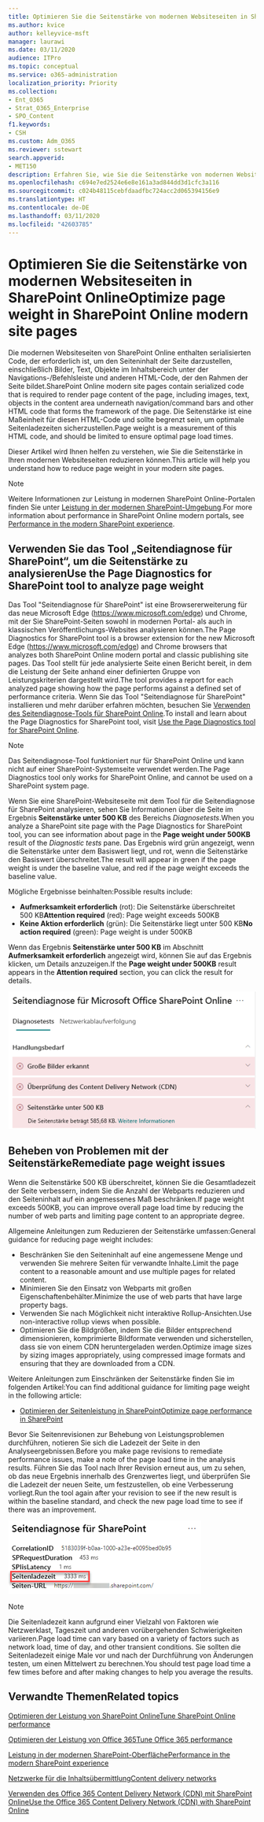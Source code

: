```yaml
---
title: Optimieren Sie die Seitenstärke von modernen Websiteseiten in SharePoint Online
ms.author: kvice
author: kelleyvice-msft
manager: laurawi
ms.date: 03/11/2020
audience: ITPro
ms.topic: conceptual
ms.service: o365-administration
localization_priority: Priority
ms.collection:
- Ent_O365
- Strat_O365_Enterprise
- SPO_Content
f1.keywords:
- CSH
ms.custom: Adm_O365
ms.reviewer: sstewart
search.appverid:
- MET150
description: Erfahren Sie, wie Sie die Seitenstärke von modernen Websiteseiten in SharePoint Online optimieren können.
ms.openlocfilehash: c694e7ed2524e6e8e161a3ad844dd3d1cfc3a116
ms.sourcegitcommit: c024b48115cebfdaadfbc724acc2d065394156e9
ms.translationtype: HT
ms.contentlocale: de-DE
ms.lasthandoff: 03/11/2020
ms.locfileid: "42603785"
---
```

# <a name="optimize-page-weight-in-sharepoint-online-modern-site-pages"></a><span data-ttu-id="2026b-103">Optimieren Sie die Seitenstärke von modernen Websiteseiten in SharePoint Online</span><span class="sxs-lookup"><span data-stu-id="2026b-103">Optimize page weight in SharePoint Online modern site pages</span></span>

<span data-ttu-id="2026b-104">Die modernen Websiteseiten von SharePoint Online enthalten serialisierten Code, der erforderlich ist, um den Seiteninhalt der Seite darzustellen, einschließlich Bilder, Text, Objekte im Inhaltsbereich unter der Navigations-/Befehlsleiste und anderen HTML-Code, der den Rahmen der Seite bildet.</span><span class="sxs-lookup"><span data-stu-id="2026b-104">SharePoint Online modern site pages contain serialized code that is required to render page content of the page, including images, text, objects in the content area underneath navigation/command bars and other HTML code that forms the framework of the page.</span></span> <span data-ttu-id="2026b-105">Die Seitenstärke ist eine Maßeinheit für diesen HTML-Code und sollte begrenzt sein, um optimale Seitenladezeiten sicherzustellen.</span><span class="sxs-lookup"><span data-stu-id="2026b-105">Page weight is a measurement of this HTML code, and should be limited to ensure optimal page load times.</span></span>

<span data-ttu-id="2026b-106">Dieser Artikel wird Ihnen helfen zu verstehen, wie Sie die Seitenstärke in Ihren modernen Websiteseiten reduzieren können.</span><span class="sxs-lookup"><span data-stu-id="2026b-106">This article will help you understand how to reduce page weight in your modern site pages.</span></span>

>[!NOTE]
><span data-ttu-id="2026b-107">Weitere Informationen zur Leistung in modernen SharePoint Online-Portalen finden Sie unter [Leistung in der modernen SharePoint-Umgebung](https://docs.microsoft.com/sharepoint/modern-experience-performance).</span><span class="sxs-lookup"><span data-stu-id="2026b-107">For more information about performance in SharePoint Online modern portals, see [Performance in the modern SharePoint experience](https://docs.microsoft.com/sharepoint/modern-experience-performance).</span></span>

## <a name="use-the-page-diagnostics-for-sharepoint-tool-to-analyze-page-weight"></a><span data-ttu-id="2026b-108">Verwenden Sie das Tool „Seitendiagnose für SharePoint“, um die Seitenstärke zu analysieren</span><span class="sxs-lookup"><span data-stu-id="2026b-108">Use the Page Diagnostics for SharePoint tool to analyze page weight</span></span>

<span data-ttu-id="2026b-109">Das Tool "Seitendiagnose für SharePoint" ist eine Browsererweiterung für das neue Microsoft Edge (https://www.microsoft.com/edge) und Chrome, mit der Sie SharePoint-Seiten sowohl in modernen Portal- als auch in klassischen Veröffentlichungs-Websites analysieren können.</span><span class="sxs-lookup"><span data-stu-id="2026b-109">The Page Diagnostics for SharePoint tool is a browser extension for the new Microsoft Edge (https://www.microsoft.com/edge) and Chrome browsers that analyzes both SharePoint Online modern portal and classic publishing site pages.</span></span> <span data-ttu-id="2026b-110">Das Tool stellt für jede analysierte Seite einen Bericht bereit, in dem die Leistung der Seite anhand einer definierten Gruppe von Leistungskriterien dargestellt wird.</span><span class="sxs-lookup"><span data-stu-id="2026b-110">The tool provides a report for each analyzed page showing how the page performs against a defined set of performance criteria.</span></span> <span data-ttu-id="2026b-111">Wenn Sie das Tool "Seitendiagnose für SharePoint" installieren und mehr darüber erfahren möchten, besuchen Sie [Verwenden des Seitendiagnose-Tools für SharePoint Online](page-diagnostics-for-spo.md).</span><span class="sxs-lookup"><span data-stu-id="2026b-111">To install and learn about the Page Diagnostics for SharePoint tool, visit [Use the Page Diagnostics tool for SharePoint Online](page-diagnostics-for-spo.md).</span></span>

>[!NOTE]
><span data-ttu-id="2026b-112">Das Seitendiagnose-Tool funktioniert nur für SharePoint Online und kann nicht auf einer SharePoint-Systemseite verwendet werden.</span><span class="sxs-lookup"><span data-stu-id="2026b-112">The Page Diagnostics tool only works for SharePoint Online, and cannot be used on a SharePoint system page.</span></span>

<span data-ttu-id="2026b-113">Wenn Sie eine SharePoint-Websiteseite mit dem Tool für die Seitendiagnose für SharePoint analysieren, sehen Sie Informationen über die Seite im Ergebnis **Seitenstärke unter 500 KB** des Bereichs _Diagnosetests_.</span><span class="sxs-lookup"><span data-stu-id="2026b-113">When you analyze a SharePoint site page with the Page Diagnostics for SharePoint tool, you can see information about page in the **Page weight under 500KB** result of the _Diagnostic tests_ pane.</span></span> <span data-ttu-id="2026b-114">Das Ergebnis wird grün angezeigt, wenn die Seitenstärke unter dem Basiswert liegt, und rot, wenn die Seitenstärke den Basiswert überschreitet.</span><span class="sxs-lookup"><span data-stu-id="2026b-114">The result will appear in green if the page weight is under the baseline value, and red if the page weight exceeds the baseline value.</span></span>

<span data-ttu-id="2026b-115">Mögliche Ergebnisse beinhalten:</span><span class="sxs-lookup"><span data-stu-id="2026b-115">Possible results include:</span></span>

- <span data-ttu-id="2026b-116">**Aufmerksamkeit erforderlich** (rot): Die Seitenstärke überschreitet 500 KB</span><span class="sxs-lookup"><span data-stu-id="2026b-116">**Attention required** (red): Page weight exceeds 500KB</span></span>
- <span data-ttu-id="2026b-117">**Keine Aktion erforderlich** (grün): Die Seitenstärke liegt unter 500 KB</span><span class="sxs-lookup"><span data-stu-id="2026b-117">**No action required** (green): Page weight is under 500KB</span></span>

<span data-ttu-id="2026b-118">Wenn das Ergebnis **Seitenstärke unter 500 KB** im Abschnitt **Aufmerksamkeit erforderlich** angezeigt wird, können Sie auf das Ergebnis klicken, um Details anzuzeigen.</span><span class="sxs-lookup"><span data-stu-id="2026b-118">If the **Page weight under 500KB** result appears in the **Attention required** section, you can click the result for details.</span></span>

![Anforderungen für SharePoint-Ergebnisse](media/modern-portal-optimization/pagediag-page-weight.png)

## <a name="remediate-page-weight-issues"></a><span data-ttu-id="2026b-120">Beheben von Problemen mit der Seitenstärke</span><span class="sxs-lookup"><span data-stu-id="2026b-120">Remediate page weight issues</span></span>

<span data-ttu-id="2026b-121">Wenn die Seitenstärke 500 KB überschreitet, können Sie die Gesamtladezeit der Seite verbessern, indem Sie die Anzahl der Webparts reduzieren und den Seiteninhalt auf ein angemessenes Maß beschränken.</span><span class="sxs-lookup"><span data-stu-id="2026b-121">If page weight exceeds 500KB, you can improve overall page load time by reducing the number of web parts and limiting page content to an appropriate degree.</span></span>

<span data-ttu-id="2026b-122">Allgemeine Anleitungen zum Reduzieren der Seitenstärke umfassen:</span><span class="sxs-lookup"><span data-stu-id="2026b-122">General guidance for reducing page weight includes:</span></span>

- <span data-ttu-id="2026b-123">Beschränken Sie den Seiteninhalt auf eine angemessene Menge und verwenden Sie mehrere Seiten für verwandte Inhalte.</span><span class="sxs-lookup"><span data-stu-id="2026b-123">Limit the page content to a reasonable amount and use multiple pages for related content.</span></span>
- <span data-ttu-id="2026b-124">Minimieren Sie den Einsatz von Webparts mit großen Eigenschaftenbehälter.</span><span class="sxs-lookup"><span data-stu-id="2026b-124">Minimize the use of web parts that have large property bags.</span></span>
- <span data-ttu-id="2026b-125">Verwenden Sie nach Möglichkeit nicht interaktive Rollup-Ansichten.</span><span class="sxs-lookup"><span data-stu-id="2026b-125">Use non-interactive rollup views when possible.</span></span>
- <span data-ttu-id="2026b-126">Optimieren Sie die Bildgrößen, indem Sie die Bilder entsprechend dimensionieren, komprimierte Bildformate verwenden und sicherstellen, dass sie von einem CDN heruntergeladen werden.</span><span class="sxs-lookup"><span data-stu-id="2026b-126">Optimize image sizes by sizing images appropriately, using compressed image formats and ensuring that they are downloaded from a CDN.</span></span>

<span data-ttu-id="2026b-127">Weitere Anleitungen zum Einschränken der Seitenstärke finden Sie im folgenden Artikel:</span><span class="sxs-lookup"><span data-stu-id="2026b-127">You can find additional guidance for limiting page weight in the following article:</span></span>

- [<span data-ttu-id="2026b-128">Optimieren der Seitenleistung in SharePoint</span><span class="sxs-lookup"><span data-stu-id="2026b-128">Optimize page performance in SharePoint</span></span>](https://docs.microsoft.com/sharepoint/dev/general-development/optimize-page-performance-in-sharepoint)

<span data-ttu-id="2026b-129">Bevor Sie Seitenrevisionen zur Behebung von Leistungsproblemen durchführen, notieren Sie sich die Ladezeit der Seite in den Analyseergebnissen.</span><span class="sxs-lookup"><span data-stu-id="2026b-129">Before you make page revisions to remediate performance issues, make a note of the page load time in the analysis results.</span></span> <span data-ttu-id="2026b-130">Führen Sie das Tool nach Ihrer Revision erneut aus, um zu sehen, ob das neue Ergebnis innerhalb des Grenzwertes liegt, und überprüfen Sie die Ladezeit der neuen Seite, um festzustellen, ob eine Verbesserung vorliegt.</span><span class="sxs-lookup"><span data-stu-id="2026b-130">Run the tool again after your revision to see if the new result is within the baseline standard, and check the new page load time to see if there was an improvement.</span></span>

![Ergebnisse der Seitenladezeiten](media/modern-portal-optimization/pagediag-page-load-time.png)

>[!NOTE]
><span data-ttu-id="2026b-132">Die Seitenladezeit kann aufgrund einer Vielzahl von Faktoren wie Netzwerklast, Tageszeit und anderen vorübergehenden Schwierigkeiten variieren.</span><span class="sxs-lookup"><span data-stu-id="2026b-132">Page load time can vary based on a variety of factors such as network load, time of day, and other transient conditions.</span></span> <span data-ttu-id="2026b-133">Sie sollten die Seitenladezeit einige Male vor und nach der Durchführung von Änderungen testen, um einen Mittelwert zu berechnen.</span><span class="sxs-lookup"><span data-stu-id="2026b-133">You should test page load time a few times before and after making changes to help you average the results.</span></span>

## <a name="related-topics"></a><span data-ttu-id="2026b-134">Verwandte Themen</span><span class="sxs-lookup"><span data-stu-id="2026b-134">Related topics</span></span>

[<span data-ttu-id="2026b-135">Optimieren der Leistung von SharePoint Online</span><span class="sxs-lookup"><span data-stu-id="2026b-135">Tune SharePoint Online performance</span></span>](tune-sharepoint-online-performance.md)

[<span data-ttu-id="2026b-136">Optimieren der Leistung von Office 365</span><span class="sxs-lookup"><span data-stu-id="2026b-136">Tune Office 365 performance</span></span>](tune-office-365-performance.md)

[<span data-ttu-id="2026b-137">Leistung in der modernen SharePoint-Oberfläche</span><span class="sxs-lookup"><span data-stu-id="2026b-137">Performance in the modern SharePoint experience</span></span>](https://docs.microsoft.com/sharepoint/modern-experience-performance)

[<span data-ttu-id="2026b-138">Netzwerke für die Inhaltsübermittlung</span><span class="sxs-lookup"><span data-stu-id="2026b-138">Content delivery networks</span></span>](content-delivery-networks.md)

[<span data-ttu-id="2026b-139">Verwenden des Office 365 Content Delivery Network (CDN) mit SharePoint Online</span><span class="sxs-lookup"><span data-stu-id="2026b-139">Use the Office 365 Content Delivery Network (CDN) with SharePoint Online</span></span>](use-office-365-cdn-with-spo.md)
